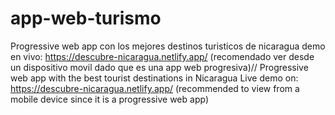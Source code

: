 # app-web-turismo
Progressive web app con los mejores destinos turisticos de nicaragua demo en vivo: https://descubre-nicaragua.netlify.app/ (recomendado ver desde un dispositivo movil dado que es una app web progresiva)// Progressive web app with the best tourist destinations in Nicaragua
Live demo on: https://descubre-nicaragua.netlify.app/ (recommended to view from a mobile device since it is a progressive web app)

